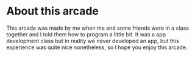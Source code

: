 # About this arcade
This arcade was made by me when me and some friends were in a class together and I told them how to program a little bit. It was a app development class but in reality we never developed an app, but this experience was quite nice nonetheless, so I hope you enjoy this arcade.
